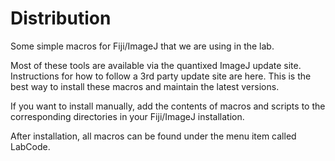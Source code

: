 # Distribution

Some simple macros for Fiji/ImageJ that we are using in the lab.

Most of these tools are available via the quantixed ImageJ update site. Instructions for how to follow a 3rd party update site are here. This is the best way to install these macros and maintain the latest versions.

If you want to install manually, add the contents of macros and scripts to the corresponding directories in your Fiji/ImageJ installation.

After installation, all macros can be found under the menu item called LabCode.

